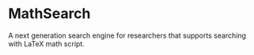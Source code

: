 # MathSearch

A next generation search engine for researchers that supports searching with LaTeX math script.